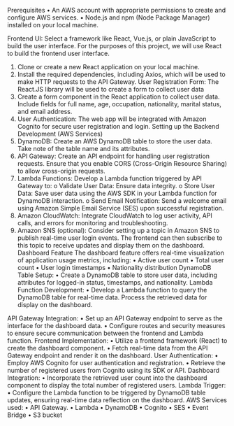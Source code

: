 Prerequisites
  •	An AWS account with appropriate permissions to create and configure AWS services.
  •	Node.js and npm (Node Package Manager) installed on your local machine.

Frontend UI: Select a framework like React, Vue.js, or plain JavaScript to build the user interface. For the purposes of this project, we will use React to build the frontend user interface.
  1.	Clone or create a new React application on your local machine.
  2.	Install the required dependencies, including Axios, which will be used to make HTTP requests to the API Gateway.
User Registration Form: The React.JS library will be used to create a form to collect user data 
  1.	Create a form component in the React application to collect user data. Include fields for full name, age, occupation, nationality, marital status, and email address.
  2.	User Authentication: The web app will be integrated with Amazon Cognito for secure user registration and login.
Setting up the Backend Development (AWS Services)
1.	DynamoDB: Create an AWS DynamoDB table to store the user data. Take note of the table name and its attributes.
2.	API Gateway: Create an API endpoint for handling user registration requests. Ensure that you enable CORS (Cross-Origin Resource Sharing) to allow cross-origin requests.
3.	Lambda Functions: Develop a Lambda function triggered by API Gateway to:
   o	Validate User Data: Ensure data integrity.
   o	Store User Data: Save user data using the AWS SDK in your Lambda function for DynamoDB interaction.
   o	Send Email Notification: Send a welcome email using Amazon Simple Email Service (SES) upon successful registration.
   4.	Amazon CloudWatch: Integrate CloudWatch to log user activity, API calls, and errors for monitoring and troubleshooting.
5.	Amazon SNS (optional): Consider setting up a topic in Amazon SNS to publish real-time user login events. The frontend can then subscribe to this topic to receive updates and display them on the dashboard.
Dashboard Feature
The dashboard feature offers real-time visualization of application usage metrics, including:
  •	Active user count
  •	Total user count
  •	User login timestamps
  •	Nationality distribution
DynamoDB Table Setup:
  •	Create a DynamoDB table to store user data, including attributes for logged-in status, timestamps, and nationality.
Lambda Function Development:
  •	Develop a Lambda function to query the DynamoDB table for real-time data. Process the retrieved data for display on the dashboard.

API Gateway Integration:
  •	Set up an API Gateway endpoint to serve as the interface for the dashboard data.
  •	Configure routes and security measures to ensure secure communication between the frontend and Lambda function.
Frontend Implementation:
  •	Utilize a frontend framework  (React) to create the dashboard component.
  •	Fetch real-time data from the API Gateway endpoint and render it on the dashboard.
User Authentication:
  •	Employ AWS Cognito for user authentication and registration.
  •	Retrieve the number of registered users from Cognito using its SDK or API.
Dashboard Integration:
  •	Incorporate the retrieved user count into the dashboard component to display the total number of registered users.
Lambda Trigger:
  •	Configure the Lambda function to be triggered by DynamoDB table updates, ensuring real-time data reflection on the dashboard.
AWS Services used:
  •	API Gateway.
  •	Lambda
  •	DynamoDB
  •	Cognito
  •	SES
  •	Event Bridge
  •	S3 bucket
